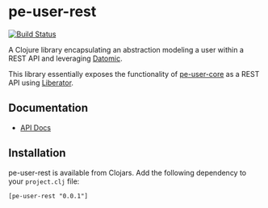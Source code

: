 # pe-user-rest

[![Build Status](https://travis-ci.org/evanspa/pe-user-testutils.svg)](https://travis-ci.org/evanspa/pe-user-testutils)

A Clojure library encapsulating an abstraction modeling a user within a REST API
and leveraging [Datomic](http://www.datomic.com).

This library essentially exposes the functionality of [pe-user-core](https://github.com/evanspa/pe-user-core) as a REST API
using [Liberator](http://clojure-liberator.github.io/liberator/).

## Documentation

* [API Docs](http://evanspa.github.com/pe-user-rest)

## Installation

pe-user-rest is available from Clojars.  Add the following dependency to your
`project.clj` file:

```
[pe-user-rest "0.0.1"]
```
